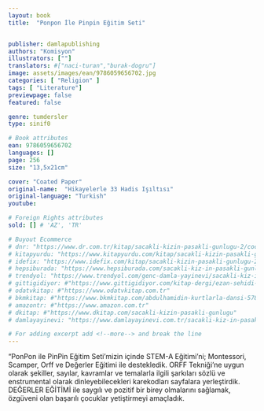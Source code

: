 ```yaml
---
layout: book
title:  "Ponpon İle Pinpin Eğitim Seti"


publisher: damlapublishing
authors: "Komisyon"
illustrators: [""]
translators: #["naci-turan","burak-dogru"]
image: assets/images/ean/9786059656702.jpg
categories: [ "Religion" ]
tags: [ "Literature"]
previewpage: false
featured: false

genre: tumdersler
type: sinif0

# Book attributes
ean: 9786059656702
languages: []
page: 256
size: "13,5x21cm"

cover: "Coated Paper"
original-name:  "Hikayelerle 33 Hadis Işıltısı"
original-language: "Turkish"
youtube:

# Foreign Rights attributes
sold: [] # 'AZ', 'TR'

# Buyout Ecommerce
# dnr: "https://www.dr.com.tr/kitap/sacakli-kizin-pasakli-gunlugu-2/cocuk-ve-genclik/genclik-10-yas/roman-oyku/urunno=0001893059001"
# kitapyurdu: "https://www.kitapyurdu.com/kitap/sacakli-kizin-pasakli-gunlugu-2-/560122.html&filter_name=Sa%C3%A7akl%C4%B1+K%C4%B1z%27%C4%B1n+Pasakl%C4%B1+G%C3%BCnl%C3%BC%C4%9F%C3%BC+2"
# idefix: "https://www.idefix.com/kitap/sacakli-kizin-pasakli-gunlugu-2/cocuk-ve-genclik/genclik-10-yas/roman-oyku/urunno=0001893059001"
# hepsiburada: "https://www.hepsiburada.com/sacakli-kiz-in-pasakli-gunlugu-2-damla-yayinevi-p-HBV000012ER86"
# trendyol: "https://www.trendyol.com/genc-damla-yayinevi/sacakli-kiz-in-pasakli-gunlugu-2-p-54825777"
# gittigidiyor: #"https://www.gittigidiyor.com/kitap-dergi/ezan-sehidi-adnan-menderes_pdp_732728793"
# odatvkitap: #"https://www.odatvkitap.com.tr"
# bkmkitap: #"https://www.bkmkitap.com/abdulhamidin-kurtlarla-dansi-578226"
# amazontr: #"https://www.amazon.com.tr"
# dkitap: #"https://www.dkitap.com/sacakli-kizin-pasakli-gunlugu"
# damlayayinevi: "https://www.damlayayinevi.com.tr/sacakli-kiz-in-pasakli-gunlugu-2-bu-iste-bi-terslik-var"

# For adding excerpt add <!--more--> and break the line
---
```

“PonPon ile PinPin Eğitim Seti’mizin içinde STEM-A Eğitimi’ni; Montessori, Scamper, Orff ve Değerler Eğitimi ile destekledik. ORFF Tekniği’ne uygun olarak şekiller, sayılar, kavramlar ve temalarla ilgili şarkıları sözlü ve enstrumental olarak dinleyebilecekleri karekodları sayfalara yerleştirdik. DEĞERLER EĞİTİMİ ile saygılı ve pozitif bir birey olmalarını sağlamak, özgüveni olan başarılı çocuklar yetiştirmeyi amaçladık.
<!--more--> 

